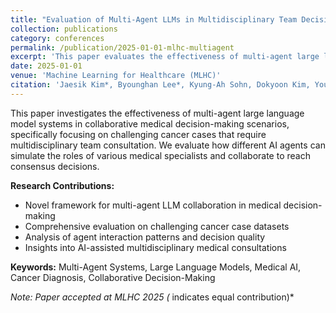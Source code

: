```yaml
---
title: "Evaluation of Multi-Agent LLMs in Multidisciplinary Team Decision-Making for Challenging Cancer Cases"
collection: publications
category: conferences
permalink: /publication/2025-01-01-mlhc-multiagent
excerpt: 'This paper evaluates the effectiveness of multi-agent large language models in collaborative medical decision-making for complex cancer cases, investigating how AI agents can simulate multidisciplinary team dynamics.'
date: 2025-01-01
venue: 'Machine Learning for Healthcare (MLHC)'
citation: 'Jaesik Kim*, Byounghan Lee*, Kyung-Ah Sohn, Dokyoon Kim, Young Chan Lee. (2025). &quot;Evaluation of Multi-Agent LLMs in Multidisciplinary Team Decision-Making for Challenging Cancer Cases.&quot; <i>Machine Learning for Healthcare (MLHC)</i>.'
---
```


This paper investigates the effectiveness of multi-agent large language model systems in collaborative medical decision-making scenarios, specifically focusing on challenging cancer cases that require multidisciplinary team consultation. We evaluate how different AI agents can simulate the roles of various medical specialists and collaborate to reach consensus decisions.

**Research Contributions:**
- Novel framework for multi-agent LLM collaboration in medical decision-making
- Comprehensive evaluation on challenging cancer case datasets  
- Analysis of agent interaction patterns and decision quality
- Insights into AI-assisted multidisciplinary medical consultations

**Keywords:** Multi-Agent Systems, Large Language Models, Medical AI, Cancer Diagnosis, Collaborative Decision-Making

*Note: Paper accepted at MLHC 2025 (* indicates equal contribution)*

